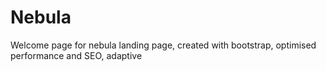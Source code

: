 # Nebula
Welcome page for nebula
landing page, created with bootstrap, optimised performance and SEO, adaptive
